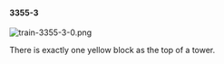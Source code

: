 #### 3355-3
![train-3355-3-0.png](https://github.com/lil-lab/nlvr/raw/master/nlvr/train/images/49/train-3355-3-0.png "train-3355-3-0.png")

There is exactly one yellow block as the top of a tower.